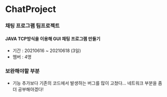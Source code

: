 # ChatProject
### 채팅 프로그램 팀프로젝트 
#### JAVA TCP방식을 이용해 GUI 채팅 프로그램 만들기
* 기간 : 20210616 ~ 20210618 (3일)
* 멤버 : 4명
### 보완해야할 부분
* 기능 추가보다 기존의 코드에서 발생하는 버그를 많이 고쳤다... 네트워크 부분을 좀 더 공부해야겠다!
